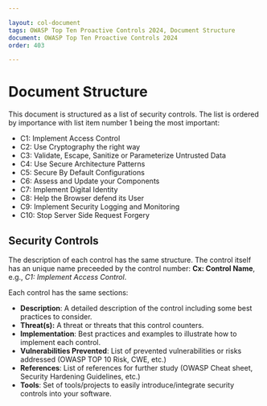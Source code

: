 ```yaml
---

layout: col-document
tags: OWASP Top Ten Proactive Controls 2024, Document Structure
document: OWASP Top Ten Proactive Controls 2024
order: 403

---
```


# Document Structure

This document is structured as a list of security controls. The list is ordered by importance with list item number 1 being the most important:

* C1: Implement Access Control 
* C2: Use Cryptography the right way
* C3: Validate, Escape, Sanitize or Parameterize Untrusted Data
* C4: Use Secure Architecture Patterns 
* C5: Secure By Default Configurations 
* C6: Assess and Update your Components 
* C7: Implement Digital Identity
* C8: Help the Browser defend its User
* C9: Implement Security Logging and Monitoring
* C10: Stop Server Side Request Forgery

## Security Controls

The description of each control has the same structure. The control itself has an unique name preceeded by the control number: **Cx: Control Name**, e.g., *C1: Implement Access Control*.

Each control has the same sections:

- **Description**: A detailed description of the control including some best practices to consider.
- **Threat(s):** A threat or threats that this control counters.
- **Implementation**: Best practices and examples to illustrate how to implement each control.
- **Vulnerabilities Prevented**: List of prevented vulnerabilities or risks addressed (OWASP TOP 10 Risk, CWE, etc.)
- **References**: List of references for further study (OWASP Cheat sheet, Security Hardening Guidelines, etc.)
- **Tools**: Set of tools/projects to easily introduce/integrate security controls into your software.

